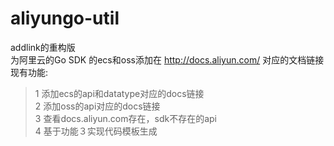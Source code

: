 # aliyungo-util
addlink的重构版  
为阿里云的Go SDK 的ecs和oss添加在 http://docs.aliyun.com/ 对应的文档链接 现有功能:
> 1 添加ecs的api和datatype对应的docs链接  
> 2 添加oss的api对应的docs链接   
> 3 查看docs.aliyun.com存在，sdk不存在的api  
> 4 基于功能３实现代码模板生成

